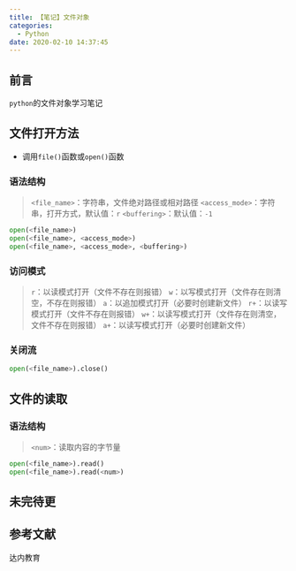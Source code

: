 ```yaml
---
title: 【笔记】文件对象
categories:
  - Python
date: 2020-02-10 14:37:45
---
```


## 前言

`python`的文件对象学习笔记

<!-- more -->

## 文件打开方法

- 调用`file()`函数或`open()`函数

### 语法结构

> `<file_name>`：字符串，文件绝对路径或相对路径
> `<access_mode>`：字符串，打开方式，默认值：`r`
> `<buffering>`：默认值：`-1`

``` python
open(<file_name>)
open(<file_name>, <access_mode>)
open(<file_name>, <access_mode>, <buffering>)
```

### 访问模式

> `r`：以读模式打开（文件不存在则报错）
> `w`：以写模式打开（文件存在则清空，不存在则报错）
> `a`：以追加模式打开（必要时创建新文件）
> `r+`：以读写模式打开（文件不存在则报错）
> `w+`：以读写模式打开（文件存在则清空，文件不存在则报错）
> `a+`：以读写模式打开（必要时创建新文件）

### 关闭流

``` python
open(<file_name>).close()
```

## 文件的读取

### 语法结构

> `<num>`：读取内容的字节量

``` python
open(<file_name>).read()
open(<file_name>).read(<num>)
```

## 未完待更

## 参考文献

达内教育

